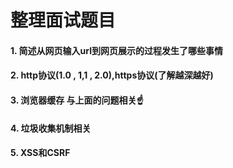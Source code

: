 # 整理面试题目

#### 1. 简述从网页输入url到网页展示的过程发生了哪些事情 

#### 2. http协议(1.0 , 1,1 , 2.0),https协议(了解越深越好)

#### 3. 浏览器缓存 与上面的问题相关:point_up:

#### 4. 垃圾收集机制相关

#### 5. XSS和CSRF